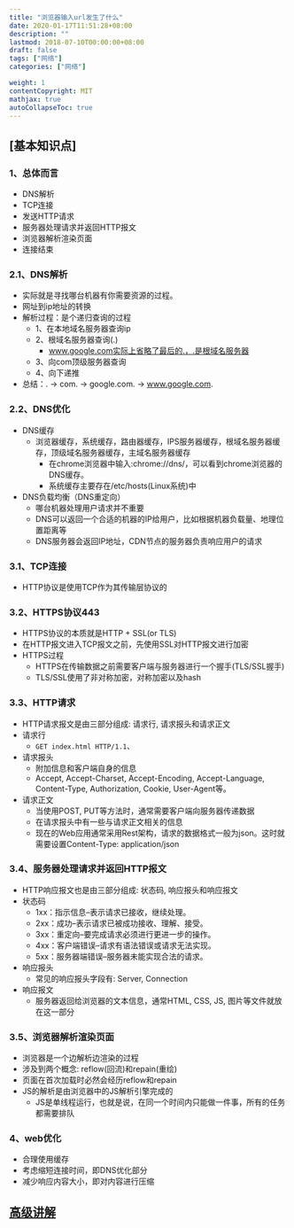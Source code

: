 ```yaml
---
title: "浏览器输入url发生了什么"
date: 2020-01-17T11:51:28+08:00
description: ""
lastmod: 2018-07-10T00:00:00+08:00
draft: false
tags: ["网络"]
categories: ["网络"]

weight: 1
contentCopyright: MIT
mathjax: true
autoCollapseToc: true
---
```

## [基本知识点]
### 1、总体而言
- DNS解析
- TCP连接
- 发送HTTP请求
- 服务器处理请求并返回HTTP报文
- 浏览器解析渲染页面
- 连接结束

### 2.1、DNS解析
- 实际就是寻找哪台机器有你需要资源的过程。
- 网址到ip地址的转换
- 解析过程：是个递归查询的过程
  - 1、在本地域名服务器查询ip
  - 2、根域名服务器查询(.)
    - www.google.com实际上省略了最后的.，.是根域名服务器
  - 3、向com顶级服务器查询
  - 4、向下递推
- 总结：. -> com. -> google.com. -> www.google.com.

### 2.2、DNS优化
- DNS缓存
  - 浏览器缓存，系统缓存，路由器缓存，IPS服务器缓存，根域名服务器缓存，顶级域名服务器缓存，主域名服务器缓存
    - 在chrome浏览器中输入:chrome://dns/，可以看到chrome浏览器的DNS缓存。
    - 系统缓存主要存在/etc/hosts(Linux系统)中
- DNS负载均衡（DNS重定向）
  - 哪台机器处理用户请求并不重要
  - DNS可以返回一个合适的机器的IP给用户，比如根据机器负载量、地理位置距离等
  - DNS服务器会返回IP地址，CDN节点的服务器负责响应用户的请求
  
### 3.1、TCP连接
- HTTP协议是使用TCP作为其传输层协议的

### 3.2、HTTPS协议443
- HTTPS协议的本质就是HTTP + SSL(or TLS)
- 在HTTP报文进入TCP报文之前，先使用SSL对HTTP报文进行加密
- HTTPS过程
  - HTTPS在传输数据之前需要客户端与服务器进行一个握手(TLS/SSL握手)
  - TLS/SSL使用了非对称加密，对称加密以及hash

### 3.3、HTTP请求
- HTTP请求报文是由三部分组成: 请求行, 请求报头和请求正文
- 请求行
  - `GET index.html HTTP/1.1`、
- 请求报头
  - 附加信息和客户端自身的信息
  - Accept, Accept-Charset, Accept-Encoding, Accept-Language, Content-Type, Authorization, Cookie, User-Agent等。
- 请求正文
  - 当使用POST, PUT等方法时，通常需要客户端向服务器传递数据
  - 在请求报头中有一些与请求正文相关的信息
  - 现在的Web应用通常采用Rest架构，请求的数据格式一般为json。这时就需要设置Content-Type: application/json
  
### 3.4、服务器处理请求并返回HTTP报文
- HTTP响应报文也是由三部分组成: 状态码, 响应报头和响应报文
- 状态码
  - 1xx：指示信息–表示请求已接收，继续处理。
  - 2xx：成功–表示请求已被成功接收、理解、接受。
  - 3xx：重定向–要完成请求必须进行更进一步的操作。
  - 4xx：客户端错误–请求有语法错误或请求无法实现。
  - 5xx：服务器端错误–服务器未能实现合法的请求。
- 响应报头
  - 常见的响应报头字段有: Server, Connection
- 响应报文
  - 服务器返回给浏览器的文本信息，通常HTML, CSS, JS, 图片等文件就放在这一部分
  
### 3.5、浏览器解析渲染页面
- 浏览器是一个边解析边渲染的过程
- 涉及到两个概念: reflow(回流)和repain(重绘)
- 页面在首次加载时必然会经历reflow和repain
- JS的解析是由浏览器中的JS解析引擎完成的
  - JS是单线程运行，也就是说，在同一个时间内只能做一件事，所有的任务都需要排队
  
### 4、web优化
- 合理使用缓存
- 考虑缩短连接时间，即DNS优化部分
- 减少响应内容大小，即对内容进行压缩

## [高级讲解](http://fex.baidu.com/blog/2014/05/what-happen/)
